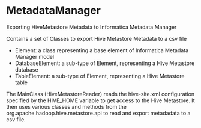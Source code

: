 # MetadataManager
Exporting HiveMetastore Metadata to Informatica Metadata Manager

Contains a set of Classes to export Hive Metastore Metadata to a csv file
- Element: a class representing a base element of Informatica Metadata Manager model
- DatabaseElement: a sub-type of Element, representing a Hive Metastore database
- TableElement: a sub-type of Element, representing a Hive Metastore table

The MainClass (HiveMetastoreReader) reads the hive-site.xml configuration specified by the HIVE_HOME variable to get access to the Hive Metastore. It then uses various classes and methods from the org.apache.hadoop.hive.metastore.api to read and export metadadata to a csv file.
